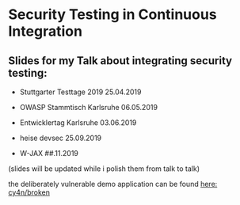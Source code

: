 # Security Testing in Continuous Integration

## Slides for my Talk about integrating security testing:

* Stuttgarter Testtage 2019 25.04.2019
* OWASP Stammtisch Karlsruhe 06.05.2019
* Entwicklertag Karlsruhe 03.06.2019


* heise devsec 25.09.2019
* W-JAX ##.11.2019

(slides will be updated while i polish them from talk to talk)


the deliberately vulnerable demo application can be found [here: cy4n/broken](https://github.com/cy4n/broken)
